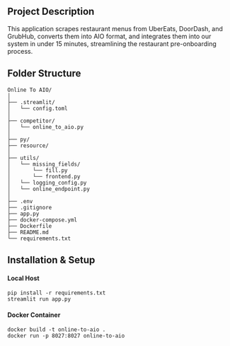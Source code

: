 ## Project Description

This application scrapes restaurant menus from UberEats, DoorDash, and GrubHub, converts them into AIO format, and integrates them into our system in under 15 minutes, streamlining the restaurant pre-onboarding process.

## Folder Structure

```
Online To AIO/
│
├── .streamlit/
│   └── config.toml
│
├── competitor/
│   └── online_to_aio.py
│
├── py/
├── resource/
│
├── utils/
│   └── missing_fields/
│       └── fill.py
│       └── frontend.py
│   └── logging_config.py
│   └── online_endpoint.py
│
├── .env               
├── .gitignore         
├── app.py             
├── docker-compose.yml 
├── Dockerfile         
├── README.md          
└── requirements.txt
```

## Installation & Setup

#### Local Host
```
pip install -r requirements.txt
streamlit run app.py
```

#### Docker Container
```
docker build -t online-to-aio .
docker run -p 8027:8027 online-to-aio
```